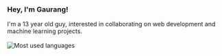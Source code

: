 ### Hey, I'm Gaurang!

I'm a 13 year old guy, interested in collaborating on web development and machine learning projects.<br />
<br />
![Most used languages](https://github-readme-stats.vercel.app/api/top-langs/?username=gaurangkhera5188)

